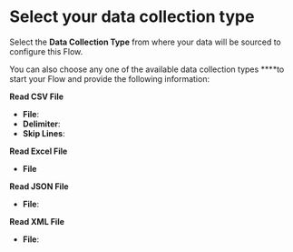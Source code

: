 # Select your data collection type

Select the **Data Collection Type** from where your data will be sourced to configure this Flow. 

You can also choose any one of the available data collection types ****to start your Flow and provide the following information:

**Read CSV File**

* **File**: 
* **Delimiter**:
* **Skip Lines**:

**Read Excel File**

* **File**

**Read JSON File**

* **File**:

**Read XML File**

* **File**:



